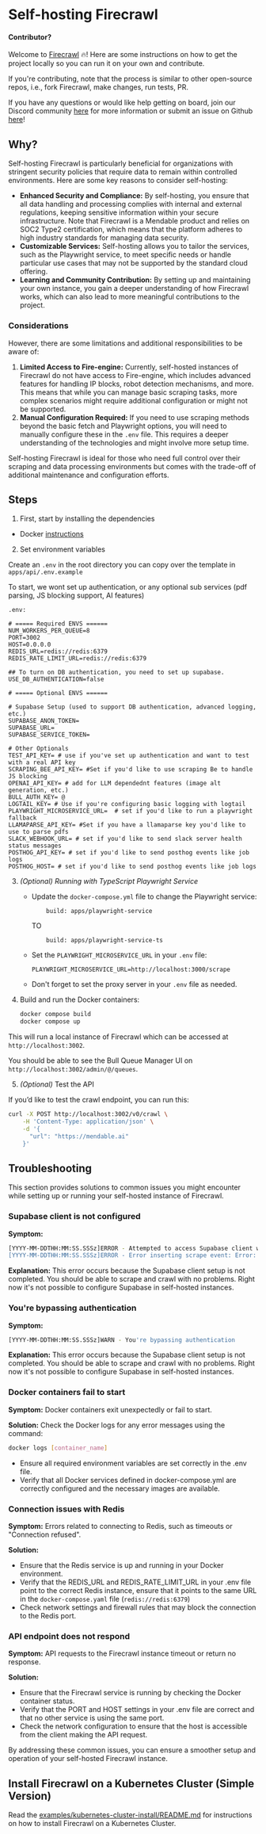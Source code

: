 # Self-hosting Firecrawl   
 
#### Contributor?

Welcome to [Firecrawl](https://firecrawl.dev) 🔥! Here are some instructions on how to get the project locally so you can run it on your own and contribute.

If you're contributing, note that the process is similar to other open-source repos, i.e., fork Firecrawl, make changes, run tests, PR.

If you have any questions or would like help getting on board, join our Discord community [here](https://discord.gg/gSmWdAkdwd) for more information or submit an issue on Github [here](https://github.com/mendableai/firecrawl/issues/new/choose)!

## Why?

Self-hosting Firecrawl is particularly beneficial for organizations with stringent security policies that require data to remain within controlled environments. Here are some key reasons to consider self-hosting:

- **Enhanced Security and Compliance:** By self-hosting, you ensure that all data handling and processing complies with internal and external regulations, keeping sensitive information within your secure infrastructure. Note that Firecrawl is a Mendable product and relies on SOC2 Type2 certification, which means that the platform adheres to high industry standards for managing data security.
- **Customizable Services:** Self-hosting allows you to tailor the services, such as the Playwright service, to meet specific needs or handle particular use cases that may not be supported by the standard cloud offering.
- **Learning and Community Contribution:** By setting up and maintaining your own instance, you gain a deeper understanding of how Firecrawl works, which can also lead to more meaningful contributions to the project.

### Considerations

However, there are some limitations and additional responsibilities to be aware of:

1. **Limited Access to Fire-engine:** Currently, self-hosted instances of Firecrawl do not have access to Fire-engine, which includes advanced features for handling IP blocks, robot detection mechanisms, and more. This means that while you can manage basic scraping tasks, more complex scenarios might require additional configuration or might not be supported.
2. **Manual Configuration Required:** If you need to use scraping methods beyond the basic fetch and Playwright options, you will need to manually configure these in the `.env` file. This requires a deeper understanding of the technologies and might involve more setup time.

Self-hosting Firecrawl is ideal for those who need full control over their scraping and data processing environments but comes with the trade-off of additional maintenance and configuration efforts.

## Steps

1. First, start by installing the dependencies

- Docker [instructions](https://docs.docker.com/get-docker/)


2. Set environment variables

Create an `.env` in the root directory you can copy over the template in `apps/api/.env.example`

To start, we wont set up authentication, or any optional sub services (pdf parsing, JS blocking support, AI features)

`.env:`
```
# ===== Required ENVS ======
NUM_WORKERS_PER_QUEUE=8
PORT=3002
HOST=0.0.0.0
REDIS_URL=redis://redis:6379
REDIS_RATE_LIMIT_URL=redis://redis:6379

## To turn on DB authentication, you need to set up supabase.
USE_DB_AUTHENTICATION=false

# ===== Optional ENVS ======

# Supabase Setup (used to support DB authentication, advanced logging, etc.)
SUPABASE_ANON_TOKEN=
SUPABASE_URL=
SUPABASE_SERVICE_TOKEN=

# Other Optionals
TEST_API_KEY= # use if you've set up authentication and want to test with a real API key
SCRAPING_BEE_API_KEY= #Set if you'd like to use scraping Be to handle JS blocking
OPENAI_API_KEY= # add for LLM dependednt features (image alt generation, etc.)
BULL_AUTH_KEY= @
LOGTAIL_KEY= # Use if you're configuring basic logging with logtail
PLAYWRIGHT_MICROSERVICE_URL=  # set if you'd like to run a playwright fallback
LLAMAPARSE_API_KEY= #Set if you have a llamaparse key you'd like to use to parse pdfs
SLACK_WEBHOOK_URL= # set if you'd like to send slack server health status messages
POSTHOG_API_KEY= # set if you'd like to send posthog events like job logs
POSTHOG_HOST= # set if you'd like to send posthog events like job logs
```

3.  *(Optional) Running with TypeScript Playwright Service*
    
    *   Update the `docker-compose.yml` file to change the Playwright service:
        
        ```plaintext
            build: apps/playwright-service
        ```
        TO
        ```plaintext
            build: apps/playwright-service-ts
        ```
        
    *   Set the `PLAYWRIGHT_MICROSERVICE_URL` in your `.env` file:
        
        ```plaintext
        PLAYWRIGHT_MICROSERVICE_URL=http://localhost:3000/scrape
        ```
        
    *   Don't forget to set the proxy server in your `.env` file as needed.

4.  Build and run the Docker containers:
    
    ```bash
    docker compose build
    docker compose up
    ```

This will run a local instance of Firecrawl which can be accessed at `http://localhost:3002`.

You should be able to see the Bull Queue Manager UI on `http://localhost:3002/admin/@/queues`.

5. *(Optional)* Test the API

If you’d like to test the crawl endpoint, you can run this:

  ```bash
  curl -X POST http://localhost:3002/v0/crawl \
      -H 'Content-Type: application/json' \
      -d '{
        "url": "https://mendable.ai"
      }'
  ```   

## Troubleshooting

This section provides solutions to common issues you might encounter while setting up or running your self-hosted instance of Firecrawl.

### Supabase client is not configured

**Symptom:**
```bash
[YYYY-MM-DDTHH:MM:SS.SSSz]ERROR - Attempted to access Supabase client when it's not configured.
[YYYY-MM-DDTHH:MM:SS.SSSz]ERROR - Error inserting scrape event: Error: Supabase client is not configured.
```

**Explanation:**
This error occurs because the Supabase client setup is not completed. You should be able to scrape and crawl with no problems. Right now it's not possible to configure Supabase in self-hosted instances.

### You're bypassing authentication

**Symptom:**
```bash
[YYYY-MM-DDTHH:MM:SS.SSSz]WARN - You're bypassing authentication
```

**Explanation:**
This error occurs because the Supabase client setup is not completed. You should be able to scrape and crawl with no problems. Right now it's not possible to configure Supabase in self-hosted instances.

### Docker containers fail to start

**Symptom:**
Docker containers exit unexpectedly or fail to start.

**Solution:**
Check the Docker logs for any error messages using the command:
```bash
docker logs [container_name]
```

- Ensure all required environment variables are set correctly in the .env file.
- Verify that all Docker services defined in docker-compose.yml are correctly configured and the necessary images are available.

### Connection issues with Redis

**Symptom:**
Errors related to connecting to Redis, such as timeouts or "Connection refused".

**Solution:**
- Ensure that the Redis service is up and running in your Docker environment.
- Verify that the REDIS_URL and REDIS_RATE_LIMIT_URL in your .env file point to the correct Redis instance, ensure that it points to the same URL in the `docker-compose.yaml` file (`redis://redis:6379`)
- Check network settings and firewall rules that may block the connection to the Redis port.

### API endpoint does not respond

**Symptom:**
API requests to the Firecrawl instance timeout or return no response.

**Solution:**
- Ensure that the Firecrawl service is running by checking the Docker container status.
- Verify that the PORT and HOST settings in your .env file are correct and that no other service is using the same port.
- Check the network configuration to ensure that the host is accessible from the client making the API request.

By addressing these common issues, you can ensure a smoother setup and operation of your self-hosted Firecrawl instance.

## Install Firecrawl on a Kubernetes Cluster (Simple Version)

Read the [examples/kubernetes-cluster-install/README.md](https://github.com/mendableai/firecrawl/blob/main/examples/kubernetes-cluster-install/README.md) for instructions on how to install Firecrawl on a Kubernetes Cluster.
